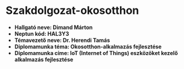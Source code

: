 # Szakdolgozat-okosotthon

* **Hallgató neve: Dimand Márton**
* **Neptun kód: HAL3Y3**
* **Témavezető neve: Dr. Herendi Tamás**
* **Diplomamunka téma: Okosotthon-alkalmazás fejlesztése**
* **Diplomamunka címe: IoT (Internet of Things) eszközöket kezelő alkalmazás fejlesztése**
